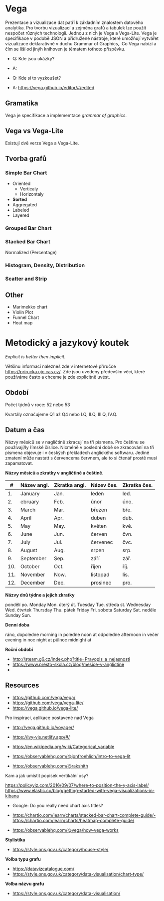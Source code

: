 
# Vega

Prezentace a vizualizace dat patří k základním znalostem datového analytika. Pro tvorbu vizualizací a zejména grafů a tabulek lze použít nespočet různých technologií. Jednou z nich je Vega a Vega-Lite. Vega je specifikace v podobě JSON a přidružené nástroje, které umožňují vytvářet vizualizace deklarativně v duchu Grammar of Graphics,. Co Vega nabízí a čím se liší od jinýh knihoven je tématem tothoto příspěvku.

- Q: Kde jsou ukázky?
- A:

- Q: Kde si to vyzkoušet?
- A: https://vega.github.io/editor/#/edited

## Gramatika

Vega je specifikace a implememtace *grammar of graphics*.

## Vega vs Vega-Lite

Existují dvě verze Vega a Vega-Lite.

## Tvorba grafů

### Simple Bar Chart

- Oriented
  - Verticaly
  - Horizontaly
- **Sorted**
- Aggregated
- Labeled
- Layered


### Grouped Bar Chart

### Stacked Bar Chart

Normalized (Percentage)

###

### Histogram, Density, Distribution

### Scatter and Strip


## Other

- Marimekko chart
- Violin Plot
- Funnel Chart
- Heat map


# Metodický a jazykový koutek

*Explicit is better then implicit.*

Většinu informací nalezneš zde v internetové příručce https://prirucka.ujc.cas.cz/. Zde jsou uvedeny především věci, které používáme často a chceme je zde explicitně uvést.

## Období

Počet týdnů v roce: 52 nebo 53

Kvartály označujeme Q1 až Q4 nebo I.Q, II.Q, III.Q, IV.Q.


## Datum a čas

Názvy měsíců se v nagličtině zkracují na tři písmena. Pro češtinu se používají/ly římské číslice. Nicméně v poslední době se zkracování na tři písmena objevuje i v českých překladech anglického softwaru. Jediné zmatení může nastatt s červencema červnem, ale to si čtenář prostě musí zapamatovat.

**Názvy měsíců a zkratky v angličtině a češtině.**

\#|Název angl.| Zkratka angl. |Název čes. | Zkratka čes.
--|-|-|-|-|
1.|January|Jan.|leden|led.
2.|ebruary|Feb.|únor|úno.
3.|March|Mar.|březen|bře.
4.|April|Apr.|duben|dub.
5.|May|May.|květen|kvě.
6.|June|Jun.|červen|čvn.
7.|July|Jul.|červenec|čvc.
8.|August|Aug.|srpen|srp.
9.|September|Sep.|září|zář.
10.|October|Oct.|říjen|říj.
11.|November|Now.|listopad|lis.
12.|December|Dec.|prosinec|pro.


**Názvy dnů týdne a jejich zkratky**

pondělí	po. Monday Mon.
úterý	út. Tuesday Tue.
středa	st. Wednesday Wed.
čtvrtek	Thursday Thu.
pátek	Friday Fri.
sobota	Saturday Sat.
neděle	Sunday Sun.

**Denní doba**

ráno, dopoledne	morning	in
poledne	noon	at
odpoledne	afternoon	in
večer	evening	in
noc	night	at
půlnoc	midnight	at

**Roční období**




- http://steam.g6.cz/index.php?title=Pravopis_a_nejasnosti
- https://www.presto-skola.cz/blog/mesice-v-anglictine
-


## Resources

- https://github.com/vega/vega/
- https://github.com/vega/vega-lite/
- https://vega.github.io/vega-lite/

Pro inspiraci, aplikace postavené nad Vega

- http://vega.github.io/voyager/
- https://ivy-vis.netlify.app/#/

- https://en.wikipedia.org/wiki/Categorical_variable

- https://observablehq.com/@jonfroehlich/intro-to-vega-lit
- https://observablehq.com/@rakshith


Kam a jak umístit popisek vertikální osy?

https://policyviz.com/2016/09/07/where-to-position-the-y-axis-label/
https://www.elastic.co/blog/getting-started-with-vega-visualizations-in-kibana

- Google: Do you really need chart axis titles?

- https://chartio.com/learn/charts/stacked-bar-chart-complete-guide/- https://chartio.com/learn/charts/heatmap-complete-guide/

- https://observablehq.com/@vega/how-vega-works

**Stylistika**

- https://style.ons.gov.uk/category/house-style/

**Volba typu grafu**

- https://datavizcatalogue.com/
- https://style.ons.gov.uk/category/data-visualisation/chart-type/


**Volba názvu grafu**

- https://style.ons.gov.uk/category/data-visualisation/